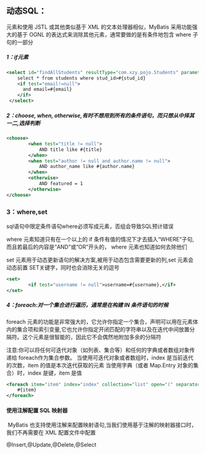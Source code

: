## 动态SQL：

   元素和使用 JSTL 或其他类似基于 XML 的文本处理器相似，MyBatis 采用功能强大的基于 OGNL 的表达式来消除其他元素，通常要做的是有条件地包含 where 子句的一部分

##### 1：if元素

```xml
<select id="findAllStudents" resultType="com.xzy.pojo.Students" parameterType="Students" 		useCache="true">
    select * from students where stud_id>#{stud_id} 
    <if test="email!=null"> 
      and email=#{email}
    </if>
 </select>
```

##### 2：choose, when, otherwise,有时不想用到所有的条件语句，而只想从中择其一二,选择判断

```XML
<choose>
		<when test="title != null">
			AND title like #{title}
		</when>
		<when test="author != null and author.name != null">
			AND author_name like #{author.name}
		</when>
		<otherwise>
			AND featured = 1
		</otherwise>
</choose>
```

### 3：where,set

​	sql语句中限定条件语句where必须写成元素<where>，否组会导致SQL预计错误

where 元素知道只有在一个以上的 if 条件有值的情况下才去插入“WHERE”子句,而且若最后的内容是“AND”或“OR”开头的， where 元素也知道如何去除他们

set 元素用于动态更新语句的解决方案,被用于动态包含需要更新的列,set 元素会动态前置 SET关键字，同时也会消除无关的逗号

```XML
<set>
		<if test="username != null">username=#{username},</if>	
</set>
```

##### 4：foreach:对一个集合进行遍历，通常是在构建 IN 条件语句的时候

   foreach 元素的功能是非常强大的，它允许你指定一个集合，声明可以用在元素体内的集合项和索引变量,它也允许你指定开闭匹配的字符串以及在迭代中间放置分隔符。这个元素是很智能的，因此它不会偶然地附加多余的分隔符

   注意:你可以将任何可迭代对象（如列表、集合等）和任何的字典或者数组对象传递给 foreach作为集合参数。
	当使用可迭代对象或者数组时，index 是当前迭代的次数，item 的值是本次迭代获取的元素
	当使用字典（或者 Map.Entry 对象的集合）时，index 是键，item 是值

```XML
<foreach item="item" index="index" collection="list" open="(" separator="," close=")">
	#{item}
</foreach>
```



#### 使用注解配置 SQL 映射器

​	MyBatis 也支持使用注解来配置映射语句,当我们使用基于注解的映射器接口时，我们不再需要在 XML 配置文件中配置

  @Insert,@Update,@Delete,@Select 

 









